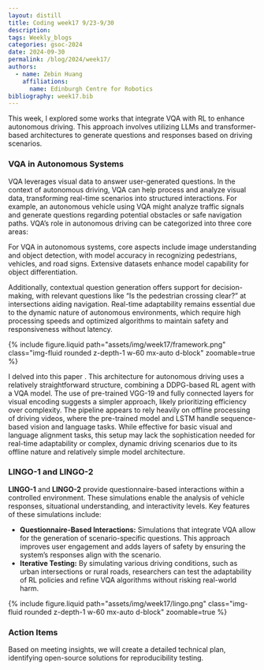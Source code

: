 ```yaml
---
layout: distill
title: Coding week17 9/23-9/30
description:
tags: Weekly_blogs
categories: gsoc-2024
date: 2024-09-30
permalink: /blog/2024/week17/
authors:
  - name: Zebin Huang
    affiliations:
      name: Edinburgh Centre for Robotics
bibliography: week17.bib
---
```


This week, I explored some works that integrate VQA with RL to enhance autonomous driving. This approach involves utilizing LLMs and transformer-based architectures to generate questions and responses based on driving scenarios.

### VQA in Autonomous Systems
VQA leverages visual data to answer user-generated questions. In the context of autonomous driving, VQA can help process and analyze visual data, transforming real-time scenarios into structured interactions. For example, an autonomous vehicle using VQA might analyze traffic signals and generate questions regarding potential obstacles or safe navigation paths. VQA’s role in autonomous driving can be categorized into three core areas:

For VQA in autonomous systems, core aspects include image understanding and object detection, with model accuracy in recognizing pedestrians, vehicles, and road signs. Extensive datasets enhance model capability for object differentiation.

Additionally, contextual question generation offers support for decision-making, with relevant questions like “Is the pedestrian crossing clear?” at intersections aiding navigation. Real-time adaptability remains essential due to the dynamic nature of autonomous environments, which require high processing speeds and optimized algorithms to maintain safety and responsiveness without latency.

{% include figure.liquid path="assets/img/week17/framework.png" class="img-fluid rounded z-depth-1 w-60 mx-auto d-block" zoomable=true %}

I delved into this paper <d-cite key="atakishiyev2023explaining"></d-cite>. This architecture for autonomous driving uses a relatively straightforward structure, combining a DDPG-based RL agent with a VQA model. The use of pre-trained VGG-19 and fully connected layers for visual encoding suggests a simpler approach, likely prioritizing efficiency over complexity. The pipeline appears to rely heavily on offline processing of driving videos, where the pre-trained model and LSTM handle sequence-based vision and language tasks. While effective for basic visual and language alignment tasks, this setup may lack the sophistication needed for real-time adaptability or complex, dynamic driving scenarios due to its offline nature and relatively simple model architecture.

### LINGO-1 and LINGO-2

**LINGO-1** and **LINGO-2** <d-cite key="marcu2023lingoqa"></d-cite> provide questionnaire-based interactions within a controlled environment. These simulations enable the analysis of vehicle responses, situational understanding, and interactivity levels. Key features of these simulations include:

- **Questionnaire-Based Interactions:** Simulations that integrate VQA allow for the generation of scenario-specific questions. This approach improves user engagement and adds layers of safety by ensuring the system’s responses align with the scenario.
- **Iterative Testing:** By simulating various driving conditions, such as urban intersections or rural roads, researchers can test the adaptability of RL policies and refine VQA algorithms without risking real-world harm.

{% include figure.liquid path="assets/img/week17/lingo.png" class="img-fluid rounded z-depth-1 w-60 mx-auto d-block" zoomable=true %}

### Action Items

Based on meeting insights, we will create a detailed technical plan, identifying open-source solutions for reproducibility testing.
